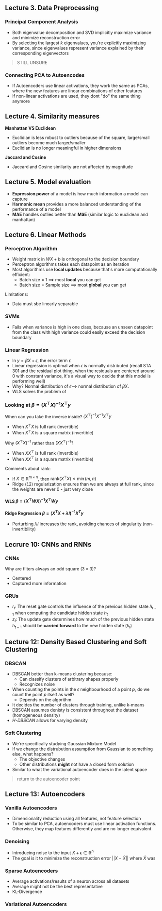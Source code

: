 ## Lecture 3. Data Preprocessing

### Principal Component Analysis
- Both eigenvalue decomposition and SVD implicitly maximize variance and minimize reconstruction error 
- By selecting the largest $k$ eigenvalues, you're explicitly maximizing variance, since eigenvalues represent variance explained by their corresponding eigenvectors

> STILL UNSURE

### Connecting PCA to Autoencodes 
- If Autoencoders use linear activations, they work the same as PCAs, where the new features are linear combinations of other features
- If non-linear activations are used, they dont "do" the same thing anymore

## Lecture 4. Similarity measures

**Manhattan VS Euclidean**
- Euclidian is less robust to outliers because of the square, large/small outliers become much larger/smaller
- Euclidian is no longer meaningful in higher dimensions

**Jaccard and Cosine**
- Jaccard and Cosine similarity are not affected by magnitude 

## Lecture 5. Model evaluation

- **Expression power** of a model is how much information a model can capture
- **Harmonic mean** provides a more balanced understanding of the performance of a model
- **MAE** handles outlies better than **MSE** (similar logic to euclidean and manhattan)

## Lecture 6. Linear Methods

### Perceptron Algorithm
- Weight matrix in $WX + b$ is orthogonal to the decision boundary
- Perceptron algorithms takes each datapoint as an iteration
- Most algorithms use **local updates** because that's more computationally efficient:
    - Batch size = 1 $\implies$ most **local** you can get
    - Batch size = Sample size $\implies$ most **global** you can get

Limitations:
- Data must sbe linearly separable 

### SVMs
- Fails when variance is high in one class, because an unseen datapoint from the class with high variance could easily exceed the decision boundary 

### Linear Regression

- In $y = \beta X + \epsilon$, the error term $\epsilon$
- Linear regression is optimal when $\epsilon$ is normally distributed (recall STA 301 and the residual plot thing, when the residuals are centered around 0 with constant variance, it's a visual way to decide that this model is performing well)
- Why? Normal distribution of $\epsilon \implies$ normal distribution of $\beta X$. 
- WLS solves the problem of 

### Looking at $\beta = (X^\top X)^{-1} X^\top y$

When can you take the inverse inside? $(X^\top)^{-1} X^{-1} X^\top y$
- When $X^\top X$ is full rank (invertible)
- When $X^\top X$ is a square matrix (invertible)
    
Why $(X^\top X)^{-1}$ rather than $(X X^\top)^{-1}$?
- When $X X^\top$ is full rank (invertible)
- When $X X^\top$ is a square matrix (invertible)

Comments about rank:
- If $X \in \mathbb{R}^{m \times n}$, then $\text{rank}(X^\top X) \leq \min(m, n)$
- Ridge ($L2$) regularization ensures than we are always at full rank, since the weights are never 0 - just very close


#### WLS $\beta = (X^\top W X)^{-1} X^\top W y$

#### Ridge Regression $\beta = (X^T X + \lambda I)^{-1} X^T y$
- Perturbing $\lambda I$ increases the rank, avoiding chances of singularity (non-invertibility)

## Lecrure 10: CNNs and RNNs

### CNNs

Why are filters always an odd square ($3 \times 3$)?
- Centered
- Captured more information

### GRUs
- $r_t$: The reset gate controls the influence of the previous hidden state $h_{t-1}$ when computing the candidate hidden state $h_{t}$
- $z_t$: The update gate determines how much of the previous hidden state $h_{t-1}$ should be **carried forward** to the new hidden state ($h_t$)

## Lecture 12: Density Based Clustering and Soft Clustering

### DBSCAN

- DBSCAN better than k-means clustering because:
    - Can classify clusters of arbitrary shapes properly
    - Recognizes noise
- When counting the points in the $\epsilon$ neighbourhood of a point $p$, do we count the point $p$ itself as well?
    - Depends on the algorithm
- It decides the number of clusters through training, unlike k-means
- DBSCAN assumes denisty is consistent throughout the dataset (homogeneous density)
- *H-DBSCAN* allows for varying density 

### Soft Clustering
- We're specifically studying Gaussian Mixture Model
- If we change the distrubution assumption from Gaussian to something else, what happens?
    - The objective changes
    - Other distributions **might** not have a closed form solution 
- Similar to what the variational autoencoder does in the latent space

> return to the autoencoder point

## Lecture 13: Autoencoders

### Vanilla Autoencoders
- Dimensionality reduction using all features, not feature selection
- To be similar to PCA, autoencoders must use linear activation functions. Otherwise, they map features differently and are no longer equivalent 

### Denoising 
- Introducing noise to the input $X + \epsilon \in \mathbb{R}^n$
- The goal is it to minimize the reconstruction error $||X - \hat{X}||$ where $\hat{X}$ was 

### Sparse Autoencoders
- Average activations/results of a neuron across all datasets 
- Average might not be the best representative
- KL-Divergence

### Variational Autoencoders
